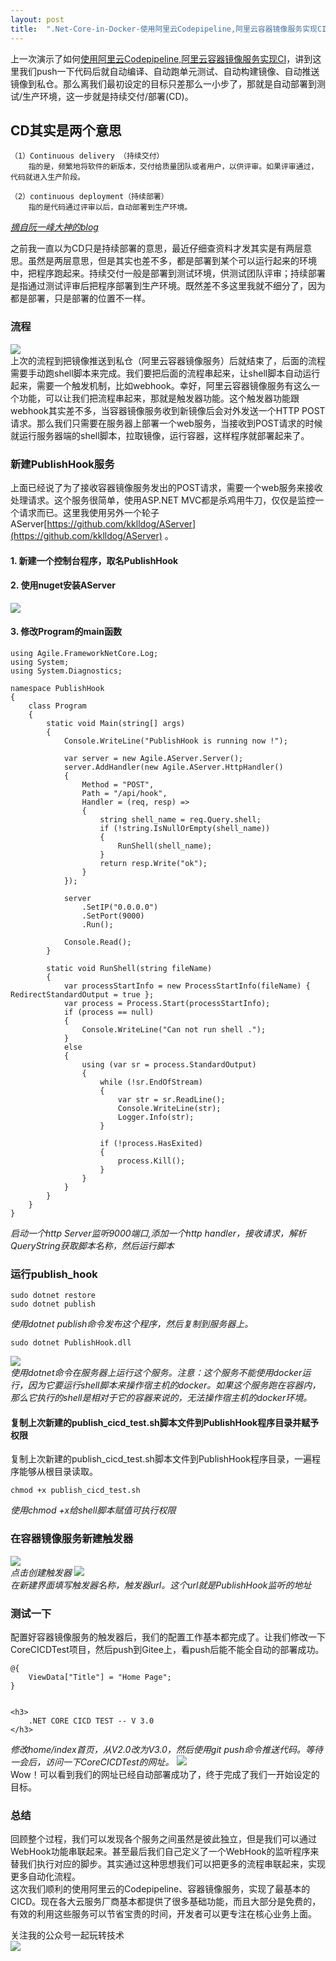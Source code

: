 ```yaml
---
layout: post
title:  ".Net-Core-in-Docker-使用阿里云Codepipeline,阿里云容器镜像服务实现CICD-二"
---
```


上一次演示了如何[使用阿里云Codepipeline,阿里云容器镜像服务实现CI](https://www.cnblogs.com/kklldog/p/core_in_docker_ci.html)，讲到这里我们push一下代码后就自动编译、自动跑单元测试、自动构建镜像、自动推送镜像到私仓。那么离我们最初设定的目标只差那么一小步了，那就是自动部署到测试/生产环境，这一步就是持续交付/部署(CD)。   

## CD其实是两个意思
```
（1）Continuous delivery （持续交付）  
    指的是，频繁地将软件的新版本，交付给质量团队或者用户，以供评审。如果评审通过，代码就进入生产阶段。
```
```
（2）continuous deployment（持续部署）   
    指的是代码通过评审以后，自动部署到生产环境。
```    
*[摘自阮一峰大神的blog](https://www.ruanyifeng.com/blog/2015/09/continuous-integration.html)*

之前我一直以为CD只是持续部署的意思，最近仔细查资料才发其实是有两层意思。虽然是两层意思，但是其实也差不多，都是部署到某个可以运行起来的环境中，把程序跑起来。持续交付一般是部署到测试环境，供测试团队评审；持续部署是指通过测试评审后把程序部署到生产环境。既然差不多这里我就不细分了，因为都是部署，只是部署的位置不一样。
### 流程
![](https://images.cnblogs.com/cnblogs_com/kklldog/1401672/o_QQ%E6%88%AA%E5%9B%BE20190816011741.png)   
上次的流程到把镜像推送到私仓（阿里云容器镜像服务）后就结束了，后面的流程需要手动跑shell脚本来完成。我们要把后面的流程串起来，让shell脚本自动运行起来，需要一个触发机制，比如webhook。幸好，阿里云容器镜像服务有这么一个功能，可以让我们把流程串起来，那就是触发器功能。这个触发器功能跟webhook其实差不多，当容器镜像服务收到新镜像后会对外发送一个HTTP POST请求。那么我们只需要在服务器上部署一个web服务，当接收到POST请求的时候就运行服务器端的shell脚本，拉取镜像，运行容器，这样程序就部署起来了。    
### 新建PublishHook服务
上面已经说了为了接收容器镜像服务发出的POST请求，需要一个web服务来接收处理请求。这个服务很简单，使用ASP.NET MVC都是杀鸡用牛刀，仅仅是监控一个请求而已。这里我使用另外一个轮子AServer[https://github.com/kklldog/AServer](https://github.com/kklldog/AServer) 。   
#### 1. 新建一个控制台程序，取名PublishHook  
#### 2. 使用nuget安装AServer
![](https://images.cnblogs.com/cnblogs_com/kklldog/1401672/o_TIM%E6%88%AA%E5%9B%BE20190805162235.jpg)   
#### 3. 修改Program的main函数   
```
using Agile.FrameworkNetCore.Log;
using System;
using System.Diagnostics;

namespace PublishHook
{
    class Program
    {
        static void Main(string[] args)
        {
            Console.WriteLine("PublishHook is running now !");

            var server = new Agile.AServer.Server();
            server.AddHandler(new Agile.AServer.HttpHandler()
            {
                Method = "POST",
                Path = "/api/hook",
                Handler = (req, resp) =>
                {
                    string shell_name = req.Query.shell;
                    if (!string.IsNullOrEmpty(shell_name))
                    {
                        RunShell(shell_name);
                    }
                    return resp.Write("ok");
                }
            });

            server
                .SetIP("0.0.0.0")
                .SetPort(9000)
                .Run();

            Console.Read();
        }

        static void RunShell(string fileName)
        {
            var processStartInfo = new ProcessStartInfo(fileName) { RedirectStandardOutput = true };
            var process = Process.Start(processStartInfo);
            if (process == null)
            {
                Console.WriteLine("Can not run shell .");
            }
            else
            {
                using (var sr = process.StandardOutput)
                {
                    while (!sr.EndOfStream)
                    {
                        var str = sr.ReadLine();
                        Console.WriteLine(str);
                        Logger.Info(str);
                    }

                    if (!process.HasExited)
                    {
                        process.Kill();
                    }
                }
            }
        }
    }
}
```
*启动一个http Server监听9000端口,添加一个http handler，接收请求，解析QueryString获取脚本名称，然后运行脚本*   

### 运行publish_hook
```
sudo dotnet restore
sudo dotnet publish
```   
*使用dotnet publish命令发布这个程序，然后复制到服务器上。*   
```
sudo dotnet PublishHook.dll
```   
![](https://images.cnblogs.com/cnblogs_com/kklldog/1401672/o_TIM%E6%88%AA%E5%9B%BE20190805162619.jpg)   
*使用dotnet命令在服务器上运行这个服务。注意：这个服务不能使用docker运行，因为它要运行shell脚本来操作宿主机的docker。如果这个服务跑在容器内，那么它执行的shell是相对于它的容器来说的，无法操作宿主机的docker环境。*
#### 复制上次新建的publish_cicd_test.sh脚本文件到PublishHook程序目录并赋予权限
复制上次新建的publish_cicd_test.sh脚本文件到PublishHook程序目录，一遍程序能够从根目录读取。   
```
chmod +x publish_cicd_test.sh
```
*使用chmod +x给shell脚本赋值可执行权限*
### 在容器镜像服务新建触发器
![](https://images.cnblogs.com/cnblogs_com/kklldog/1401672/o_QQ%E5%9B%BE%E7%89%8720190816013327.png)   
*点击创建触发器*
![](https://images.cnblogs.com/cnblogs_com/kklldog/1401672/o_TIM%E6%88%AA%E5%9B%BE20190805160113.jpg)   
*在新建界面填写触发器名称，触发器url。这个url就是PublishHook监听的地址*   
### 测试一下   
配置好容器镜像服务的触发器后，我们的配置工作基本都完成了。让我们修改一下CoreCICDTest项目，然后push到Gitee上，看push后能不能全自动的部署成功。   
```
@{
    ViewData["Title"] = "Home Page";
}


<h3>
    .NET CORE CICD TEST -- V 3.0
</h3>
```
*修改home/index首页，从V2.0改为V3.0，然后使用git push命令推送代码。等待一会后，访问一下CoreCICDTest的网址。*
![](https://images.cnblogs.com/cnblogs_com/kklldog/1401672/o_QQ%E6%88%AA%E5%9B%BE20190816213343.png)    
Wow！可以看到我们的网址已经自动部署成功了，终于完成了我们一开始设定的目标。
### 总结
回顾整个过程，我们可以发现各个服务之间虽然是彼此独立，但是我们可以通过WebHook功能串联起来。甚至最后我们自己定义了一个WebHook的监听程序来替我们执行对应的脚步。其实通过这种思想我们可以把更多的流程串联起来，实现更多自动化流程。    
这次我们顺利的使用阿里云的Codepipeline、容器镜像服务，实现了最基本的CICD。现在各大云服务厂商基本都提供了很多基础功能，而且大部分是免费的，有效的利用这些服务可以节省宝贵的时间，开发者可以更专注在核心业务上面。

    
关注我的公众号一起玩转技术   
![](https://s1.ax1x.com/2020/06/29/NfQjds.jpg)